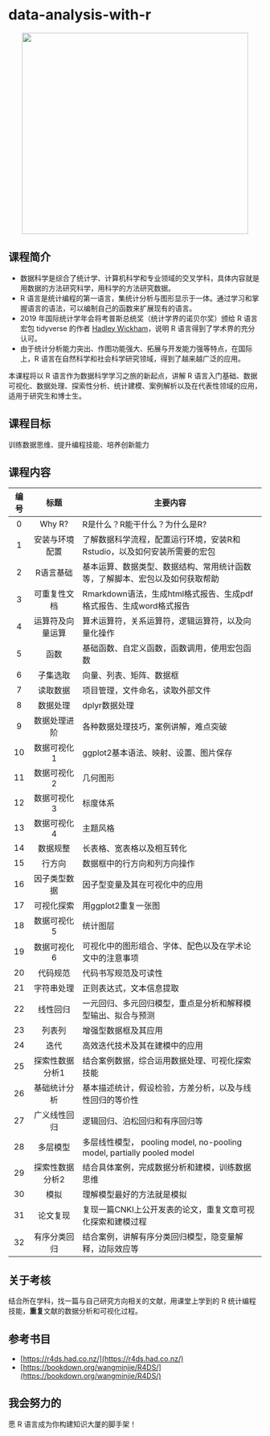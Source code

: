 # data-analysis-with-r


<p style="text-align:center;"><img src="data_science.jpg" height="400px" width="450px"></p>



## 课程简介

- 数据科学是综合了统计学、计算机科学和专业领域的交叉学科，具体内容就是用数据的方法研究科学，用科学的方法研究数据。
- R 语言是统计编程的第一语言，集统计分析与图形显示于一体。通过学习和掌握语言的语法，可以编制自己的函数来扩展现有的语言。
- 2019 年国际统计学年会将考普斯总统奖（统计学界的诺贝尔奖）颁给 R 语言宏包 tidyverse 的作者  [Hadley Wickham](http://hadley.nz/)，说明 R 语言得到了学术界的充分认可。
- 由于统计分析能力突出、作图功能强大、拓展与开发能力强等特点，在国际上，R 语言在自然科学和社会科学研究领域，得到了越来越广泛的应用。

本课程将以 R 语言作为数据科学学习之旅的新起点，讲解 R 语言入门基础、数据可视化、数据处理、探索性分析、统计建模、案例解析以及在代表性领域的应用，适用于研究生和博士生。


## 课程目标
训练数据思维、提升编程技能、培养创新能力



## 课程内容 

| 编号 	|       标题       	| 主要内容                                                                     	|
|:----:	|:----------------:	|------------------------------------------------------------------------------	|
|   0  	|      Why R?      	| R是什么？R能干什么？为什么是R?                                               	|
|   1  	|  安装与环境配置  	| 了解数据科学流程，配置运行环境，安装R和Rstudio，以及如何安装所需要的宏包     	|
|   2  	|     R语言基础    	| 基本运算、数据类型、数据结构、常用统计函数等，了解脚本、宏包以及如何获取帮助 	|
|   3  	|   可重复性文档   	| Rmarkdown语法，生成html格式报告、生成pdf格式报告、生成word格式报告           	|
|   4  	| 运算符及向量运算 	| 算术运算符，关系运算符，逻辑运算符，以及向量化操作                           	|
|   5  	|       函数       	| 基础函数、自定义函数，函数调用，使用宏包函数                                 	|
|   6  	|     子集选取     	| 向量、列表、矩阵、数据框                                                     	|
|   7  	|     读取数据     	| 项目管理，文件命名，读取外部文件                                             	|
|   8  	|     数据处理     	| dplyr数据处理                                                                	|
|   9  	|   数据处理进阶   	| 各种数据处理技巧，案例讲解，难点突破                                        	|
|  10  	|    数据可视化1   	| ggplot2基本语法、映射、设置、图片保存                                        	|
|  11  	|    数据可视化2   	| 几何图形                                                                     	|
|  12  	|    数据可视化3   	| 标度体系                                                                     	|
|  13  	|    数据可视化4   	| 主题风格                                                                     	|
|  14  	|     数据规整     	| 长表格、宽表格以及相互转化                                                   	|
|  15  	|      行方向      	| 数据框中的行方向和列方向操作                                                 	|
|  16  	|   因子类型数据   	| 因子型变量及其在可视化中的应用                                               	|
|  17  	|    可视化探索    	| 用ggplot2重复一张图                                                          	|
|  18  	|    数据可视化5   	| 统计图层                                                                     	|
|  19  	|    数据可视化6   	| 可视化中的图形组合、字体、配色以及在学术论文中的注意事项                     	|
|  20  	|     代码规范     	| 代码书写规范及可读性                                                         	|
|  21  	|    字符串处理    	| 正则表达式，文本信息提取                                                     	|
|  22  	|     线性回归     	| 一元回归、多元回归模型，重点是分析和解释模型输出、拟合与预测                 	|
|  23  	|      列表列      	| 增强型数据框及其应用                                                         	|
|  24  	|       迭代       	| 高效迭代技术及其在建模中的应用                                               	|
|  25  	|  探索性数据分析1 	| 结合案例数据，综合运用数据处理、可视化探索技能                               	|
|  26  	|   基础统计分析   	| 基本描述统计，假设检验，方差分析，以及与线性回归的等价性                     	|
|  27  	|   广义线性回归   	| 逻辑回归、泊松回归和有序回归等                                              	|
|  28  	|     多层模型     	| 多层线性模型， pooling model, no-pooling model, partially pooled model       	|
|  29  	|  探索性数据分析2 	| 结合具体案例，完成数据分析和建模，训练数据思维                               	|
|  30  	|       模拟       	| 理解模型最好的方法就是模拟                                                   	|
|  31  	|     论文复现     	| 复现一篇CNKI上公开发表的论文，重复文章可视化探索和建模过程                  	|
|  32  	|  有序分类回归   	| 结合案例，讲解有序分类回归模型，隐变量解释，边际效应等                      	|



## 关于考核
结合所在学科，找一篇与自己研究方向相关的文献，用课堂上学到的 R 统计编程技能，**重复**文献的数据分析和可视化过程。



## 参考书目
- [https://r4ds.had.co.nz/](https://r4ds.had.co.nz/)
- [https://bookdown.org/wangminjie/R4DS/](https://bookdown.org/wangminjie/R4DS/)



## 我会努力的
愿 R 语言成为你构建知识大厦的脚手架！
